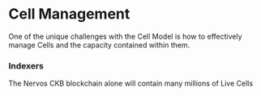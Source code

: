 # Cell Management

One of the unique challenges with the Cell Model is how to effectively manage Cells and the capacity contained within them.

### Indexers

The Nervos CKB blockchain alone will contain many millions of Live Cells 

